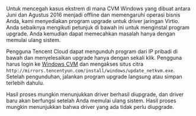 Untuk mencegah kasus ekstrem di mana CVM Windows yang dibuat antara Juni dan Agustus 2016 menjadi offline dan memengaruhi operasi bisnis Anda, kami menyediakan program upgrade untuk driver jaringan Virtio. Anda sebaiknya mengikuti petunjuk di bawah ini untuk menginstal program upgrade. Anda kemudian dapat memecahkan masalah hanya dengan memulai ulang sistem.

Pengguna Tencent Cloud dapat mengunduh program dari IP pribadi di bawah dan menyelesaikan upgrade hanya dengan sekali klik. Pengguna harus login ke [Windows CVM](/doc/product/213/5435) dan mengakses situs citra `http://mirrors.tencentyun.com/install/windows/update_netkvm.exe`. Setelah pengunduhan, jalankan program upgrade langsung atau simpan terlebih dahulu.

Hasil proses mungkin menunjukkan driver berhasil diupgrade, dan driver baru akan berfungsi setelah Anda memulai ulang sistem.
Hasil proses mungkin menunjukkan bahwa driver yang ada tidak perlu diupgrade.
